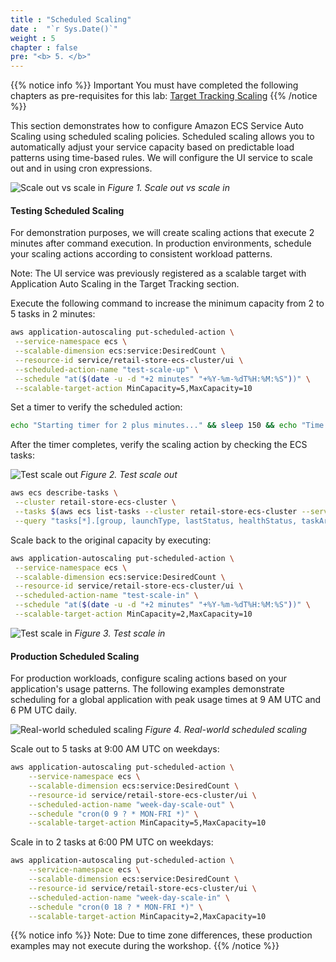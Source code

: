 ```yaml
---
title : "Scheduled Scaling"
date :  "`r Sys.Date()`" 
weight : 5
chapter : false
pre: "<b> 5. </b>"
---
```


{{% notice info %}}
Important
You must have completed the following chapters as pre-requisites for this lab:
[Target Tracking Scaling](/target-tracking-scaling)
{{% /notice %}}

This section demonstrates how to configure Amazon ECS Service Auto Scaling using scheduled scaling policies. Scheduled scaling allows you to automatically adjust your service capacity based on predictable load patterns using time-based rules. We will configure the UI service to scale out and in using cron expressions.

![Scale out vs scale in](/images/5-scheduled-scaling/image-3.png)
*Figure 1. Scale out vs scale in*

#### Testing Scheduled Scaling

For demonstration purposes, we will create scaling actions that execute 2 minutes after command execution. In production environments, schedule your scaling actions according to consistent workload patterns.

Note: The UI service was previously registered as a scalable target with Application Auto Scaling in the Target Tracking section.

Execute the following command to increase the minimum capacity from 2 to 5 tasks in 2 minutes:

```bash
aws application-autoscaling put-scheduled-action \
 --service-namespace ecs \
 --scalable-dimension ecs:service:DesiredCount \
 --resource-id service/retail-store-ecs-cluster/ui \
 --scheduled-action-name "test-scale-up" \
 --schedule "at($(date -u -d "+2 minutes" "+%Y-%m-%dT%H:%M:%S"))" \
 --scalable-target-action MinCapacity=5,MaxCapacity=10
```

Set a timer to verify the scheduled action:

```bash
echo "Starting timer for 2 plus minutes..." && sleep 150 && echo "Time's up! and you can run the next command"
```

After the timer completes, verify the scaling action by checking the ECS tasks:

![Test scale out](/images/5-scheduled-scaling/image-1.png)
*Figure 2. Test scale out*

```bash
aws ecs describe-tasks \
 --cluster retail-store-ecs-cluster \
 --tasks $(aws ecs list-tasks --cluster retail-store-ecs-cluster --service-name ui --query 'taskArns[]' --output text) \
 --query "tasks[*].[group, launchType, lastStatus, healthStatus, taskArn]" --output table
```

Scale back to the original capacity by executing:

```bash
aws application-autoscaling put-scheduled-action \
 --service-namespace ecs \
 --scalable-dimension ecs:service:DesiredCount \
 --resource-id service/retail-store-ecs-cluster/ui \
 --scheduled-action-name "test-scale-in" \
 --schedule "at($(date -u -d "+2 minutes" "+%Y-%m-%dT%H:%M:%S"))" \
 --scalable-target-action MinCapacity=2,MaxCapacity=10
```

![Test scale in](/images/5-scheduled-scaling/image-2.png)
*Figure 3. Test scale in*

#### Production Scheduled Scaling

For production workloads, configure scaling actions based on your application's usage patterns. The following examples demonstrate scheduling for a global application with peak usage times at 9 AM UTC and 6 PM UTC daily.

![Real-world scheduled scaling](/images/5-scheduled-scaling/image.png)
*Figure 4. Real-world scheduled scaling*

Scale out to 5 tasks at 9:00 AM UTC on weekdays:

```bash
aws application-autoscaling put-scheduled-action \
    --service-namespace ecs \
    --scalable-dimension ecs:service:DesiredCount \
    --resource-id service/retail-store-ecs-cluster/ui \
    --scheduled-action-name "week-day-scale-out" \
    --schedule "cron(0 9 ? * MON-FRI *)" \
    --scalable-target-action MinCapacity=5,MaxCapacity=10
```

Scale in to 2 tasks at 6:00 PM UTC on weekdays:

```bash
aws application-autoscaling put-scheduled-action \
    --service-namespace ecs \
    --scalable-dimension ecs:service:DesiredCount \
    --resource-id service/retail-store-ecs-cluster/ui \
    --scheduled-action-name "week-day-scale-in" \
    --schedule "cron(0 18 ? * MON-FRI *)" \
    --scalable-target-action MinCapacity=2,MaxCapacity=10
```

{{% notice info %}}
Note: Due to time zone differences, these production examples may not execute during the workshop.
{{% /notice %}}